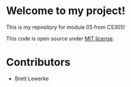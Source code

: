 # Welcome to my project! 

This is my repository for module 05 from CS305!

This code is open source under [MIT license](./LICENSE). 

# Contributors
- Brett Lewerke
